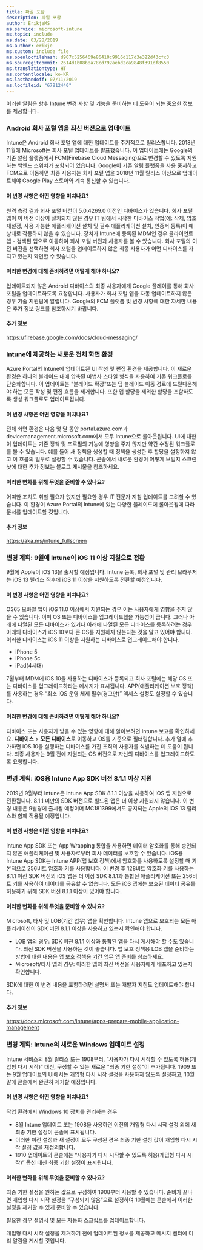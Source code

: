```yaml
---
title: 파일 포함
description: 파일 포함
author: ErikjeMS
ms.service: microsoft-intune
ms.topic: include
ms.date: 03/28/2019
ms.author: erikje
ms.custom: include file
ms.openlocfilehash: d907c5256469e86410c9916d117d3e322d43cfc3
ms.sourcegitcommit: 2614d1b08b8a78cd792aebd2ca9848f391df8550
ms.translationtype: HT
ms.contentlocale: ko-KR
ms.lasthandoff: 07/11/2019
ms.locfileid: "67812440"
---
```

이러한 알림은 향후 Intune 변경 사항 및 기능을 준비하는 데 도움이 되는 중요한 정보를 제공합니다. 

### <a name="update-your-android-company-portal-app-to-the-latest-version---4536963--"></a>Android 회사 포털 앱을 최신 버전으로 업데이트 <!--4536963-->
Intune은 Android 회사 포털 앱에 대한 업데이트를 주기적으로 릴리스합니다. 2018년 11월에 Microsoft는 회사 포털 업데이트를 발표했습니다. 이 업데이트에는 Google의 기존 알림 플랫폼에서 FCM(Firebase Cloud Messaging)으로 변경할 수 있도록 지원하는 백엔드 스위치가 포함되어 있습니다. Google이 기존 알림 플랫폼을 사용 중지하고 FCM으로 이동하면 최종 사용자는 회사 포털 앱을 2018년 11월 릴리스 이상으로 업데이트해야 Google Play 스토어와 계속 통신할 수 있습니다.

#### <a name="how-does-this-affect-me"></a>이 변경 사항은 어떤 영향을 미치나요?
원격 측정 결과 회사 포털 버전이 5.0.4269.0 이전인 디바이스가 있습니다. 회사 포털 앱이 이 버전 이상이 설치되지 않은 경우 IT 팀에서 시작한 디바이스 작업(예: 삭제, 암호 재설정, 사용 가능한 애플리케이션 설치 및 필수 애플리케이션 설치, 인증서 등록)이 예상대로 작동하지 않을 수 있습니다. 장치가 Intune에 등록된 MDM인 경우 클라이언트 앱 - 검색된 앱으로 이동하여 회사 포털 버전과 사용자를 볼 수 있습니다. 회사 포털의 이전 버전을 선택하면 회사 포털을 업데이트하지 않은 최종 사용자가 어떤 디바이스를 가지고 있는지 확인할 수 있습니다.

#### <a name="what-do-i-need-to-do-to-prepare-for-this-change"></a>이러한 변경에 대해 준비하려면 어떻게 해야 하나요?
업데이트되지 않은 Android 디바이스의 최종 사용자에게 Google 플레이를 통해 회사 포털을 업데이트하도록 요청합니다. 사용자가 회사 포털 앱을 자동 업데이트하지 않은 경우 기술 지원팀에 알립니다. Google의 FCM 플랫폼 및 변경 사항에 대한 자세한 내용은 추가 정보 링크를 참조하시기 바랍니다.

#### <a name="additional-information"></a>추가 정보
https://firebase.google.com/docs/cloud-messaging/


### <a name="new-fullscreen-experience-coming-to-intune---4593669--"></a>Intune에 제공하는 새로운 전체 화면 환경 <!--4593669-->
Azure Portal의 Intune에 업데이트된 UI 작성 및 편집 환경을 제공합니다. 이 새로운 환경은 하나의 블레이드 내에 압축된 마법사 스타일 형식을 사용하여 기존 워크플로를 단순화합니다. 이 업데이트는 "블레이드 확장"또는 딥 블레이드 이동 경로에 드릴다운해야 하는 모든 작성 및 편집 흐름을 제거합니다. 또한 앱 할당을 제외한 할당을 포함하도록 생성 워크플로도 업데이트됩니다.

#### <a name="how-does-this-affect-me"></a>이 변경 사항은 어떤 영향을 미치나요?
전체 화면 환경은 다음 몇 달 동안 portal.azure.com과 devicemanagement.microsoft.com에서 모두 Intune으로 롤아웃됩니다. UI에 대한 이 업데이트는 기존 정책 및 프로필의 기능에 영향을 주지 않지만 약간 수정된 워크플로를 볼 수 있습니다. 예를 들어 새 정책을 생성할 때 정책을 생성한 후 할당을 설정하지 않고 이 흐름의 일부로 설정할 수 있습니다. 콘솔에서 새로운 환경이 어떻게 보일지 스크린샷에 대한 추가 정보는 블로그 게시물을 참조하세요.

#### <a name="what-can-i-do-to-prepare-for-this-change"></a>이러한 변화를 위해 무엇을 준비할 수 있나요?
어떠한 조치도 취할 필요가 없지만 필요한 경우 IT 전문가 지침 업데이트를 고려할 수 있습니다. 이 환경이 Azure Portal의 Intune에 있는 다양한 블레이드에 롤아웃됨에 따라 문서를 업데이트할 것입니다.

#### <a name="additional-information"></a>추가 정보 
https://aka.ms/intune_fullscreen

### <a name="plan-for-change-intune-moving-to-support-ios-11-and-higher-in-september----4665342--"></a>변경 계획: 9월에 Intune이 iOS 11 이상 지원으로 전환 <!-- 4665342-->
9월에 Apple이 iOS 13을 출시할 예정입니다. Intune 등록, 회사 포털 및 관리 브라우저는 iOS 13 릴리스 직후에 iOS 11 이상을 지원하도록 전환할 예정입니다.

#### <a name="how-does-this-affect-me"></a>이 변경 사항은 어떤 영향을 미치나요?
O365 모바일 앱이 iOS 11.0 이상에서 지원되는 경우 이는 사용자에게 영향을 주지 않을 수 있습니다. 이미 OS 또는 디바이스를 업그레이드했을 가능성이 큽니다. 그러나 아래에 나열된 모든 디바이스가 있거나 아래에 나열된 모든 디바이스를 등록하려는 경우 아래의 디바이스가 iOS 10보다 큰 OS를 지원하지 않는다는 것을 알고 있어야 합니다. 이러한 디바이스는 iOS 11 이상을 지원하는 디바이스로 업그레이드해야 합니다.

- iPhone 5
- iPhone 5c
- iPad(4세대)

7월부터 MDM에 iOS 10을 사용하는 디바이스가 등록되고 회사 포털에는 해당 OS 또는 디바이스를 업그레이드하라는 메시지가 표시됩니다. APP(애플리케이션 보호 정책)를 사용하는 경우 “최소 iOS 운영 체제 필수(경고만)” 액세스 설정도 설정할 수 있습니다.

#### <a name="what-do-i-need-to-do-to-prepare-for-this-change"></a>이러한 변경에 대해 준비하려면 어떻게 해야 하나요?
디바이스 또는 사용자가 받을 수 있는 영향에 대해 알아보려면 Intune 보고를 확인하세요. **디바이스** > **모든 디바이스**로 이동하고 OS를 기준으로 필터링합니다. 추가 열에 추가하면 iOS 10을 실행하는 디바이스를 가진 조직의 사용자를 식별하는 데 도움이 됩니다. 최종 사용자는 9월 전에 지원되는 OS 버전으로 자신의 디바이스를 업그레이드하도록 요청합니다.

### <a name="plan-for-change-support-for-version-811-and-higher-of-intune-app-sdk-for-ios----3586942--"></a>변경 계획: iOS용 Intune App SDK 버전 8.1.1 이상 지원 <!-- 3586942-->
2019년 9월부터 Intune은 Intune App SDK 8.1.1 이상을 사용하여 iOS 앱 지원으로 전환됩니다. 8\.1.1 미만의 SDK 버전으로 빌드된 앱은 더 이상 지원되지 않습니다. 이 변경 내용은 9월경에 출시될 예정이며 MC181399에서도 공지되는 Apple의 iOS 13 릴리스와 함께 적용될 예정입니다.

#### <a name="how-does-this-affect-me"></a>이 변경 사항은 어떤 영향을 미치나요?
Intune App SDK 또는 App Wrapping 통합을 사용하면 데이터 암호화를 통해 승인되지 않은 애플리케이션 및 사용자로부터 회사 데이터를 보호할 수 있습니다. iOS용 Intune App SDK는 Intune APP(앱 보호 정책)에서 암호화를 사용하도록 설정할 때 기본적으로 256비트 암호화 키를 사용합니다. 이 변경 후 128비트 암호화 키를 사용하는 8.1.1 이전 SDK 버전의 iOS 앱은 더 이상 SDK 8.1.1과 통합된 애플리케이션 또는 256비트 키를 사용하여 데이터를 공유할 수 없습니다. 모든 iOS 앱에는 보호된 데이터 공유를 허용하기 위해 SDK 버전 8.1.1 이상이 있어야 합니다.

#### <a name="what-can-i-do-to-prepare-for-this-change"></a>이러한 변화를 위해 무엇을 준비할 수 있나요?
Microsoft, 타사 및 LOB(기간 업무) 앱을 확인합니다. Intune 앱으로 보호되는 모든 애플리케이션이 SDK 버전 8.1.1 이상을 사용하고 있는지 확인해야 합니다.

- LOB 앱의 경우: SDK 버전 8.1.1 이상과 통합된 앱을 다시 게시해야 할 수도 있습니다. 최신 SDK 버전을 사용하는 것이 좋습니다. 앱 보호 정책용 LOB 앱을 준비하는 방법에 대한 내용은 [앱 보호 정책용 기간 업무 앱 준비](../apps-prepare-mobile-application-management.md)를 참조하세요.
- Microsoft/타사 앱의 경우: 이러한 앱의 최신 버전을 사용자에게 배포하고 있는지 확인합니다.

SDK에 대한 이 변경 내용을 포함하려면 설명서 또는 개발자 지침도 업데이트해야 합니다.

#### <a name="additional-information"></a>추가 정보
https://docs.microsoft.com/intune/apps-prepare-mobile-application-management

### <a name="plan-for-change-new-windows-updates-settings-in-intune----4464404---"></a>변경 계획: Intune의 새로운 Windows 업데이트 설정 <!-- 4464404 -->
Intune 서비스의 8월 릴리스 또는 1908부터, “사용자가 다시 시작할 수 있도록 허용(개입형 다시 시작)” 대신, 구성할 수 있는 새로운 "최종 기한 설정"이 추가됩니다. 1909 또는 9월 업데이트의 UI에서는 개입형 다시 시작 설정을 사용하지 않도록 설정하고, 10월 말에 콘솔에서 완전히 제거할 예정입니다. 

#### <a name="how-does-this-affect-me"></a>이 변경 사항은 어떤 영향을 미치나요?
작업 환경에서 Windows 10 장치를 관리하는 경우 
- 8월 Intune 업데이트 또는 1908을 사용하면 이전의 개입형 다시 시작 설정 외에 새 최종 기한 설정이 콘솔에 표시됩니다.
- 이러한 이전 설정과 새 설정이 모두 구성된 경우 최종 기한 설정 값이 개입형 다시 시작 설정 값을 재정의합니다.
- 1910 업데이트의 콘솔에는 “사용자가 다시 시작할 수 있도록 허용(개입형 다시 시작)” 옵션 대신 최종 기한 설정이 표시됩니다.

#### <a name="what-can-i-do-to-prepare-for-this-change"></a>이러한 변화를 위해 무엇을 준비할 수 있나요?
최종 기한 설정을 원하는 값으로 구성하여 1908부터 사용할 수 있습니다. 준비가 끝나면 개입형 다시 시작 설정을 “구성되지 않음”으로 설정하여 10월에는 콘솔에서 이러한 설정을 제거할 수 있게 준비할 수 있습니다.

필요한 경우 설명서 및 모든 자동화 스크립트를 업데이트합니다. 

개입형 다시 시작 설정을 제거하기 전에 업데이트된 정보를 제공하고 메시지 센터에 미리 알림을 게시할 것입니다.
